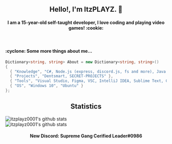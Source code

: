 <h2 align="center">Hello!, I'm ItzPLAYZ. 👋</h2>

<h4 align="center">I am a 15-year-old self-taught developer, I love coding and playing video games! :cookie:</h4>
<br>

<h4>:cyclone: Some more things about me...</h4>

```csharp
Dictionary<string, string> About = new Dictionary<string, string>()
{
  { "Knowledge", "C#, Node.js (express, discord.js, fs and more), Java (Mobile Development), HTML, CSS" },
  { "Projects", "Dentsmart, SECRET-PROJECTS" },
  { "Tools", "Visual Studio, Figma, VSC, IntelliJ IDEA, Sublime Text, GitHub" }, // also... STACKOVERFLOW!
  { "OS", "Windows 10", "Ubuntu" }
};
```


<h2 align="center">Statistics</h2>

![itzplayz0001's github stats](https://github-readme-stats.vercel.app/api?username=itzplayz0001&show_icons=false&theme=radical)
<br>
![itzplayz0001's github stats](https://github-readme-stats.vercel.app/api/top-langs/?username=itzplayz0001&layout=compact&theme=radical) 

<h4 align="center"> New Discord: Supreme Gang Cerified Leader#0986</h4>
